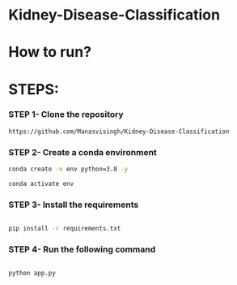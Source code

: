 # Kidney-Disease-Classification

# How to run?

# STEPS:

### STEP 1- Clone the repository

```bash
https://github.com/Manasvisingh/Kidney-Disease-Classification
```
### STEP 2- Create a conda environment 

```bash
conda create -n env python=3.8 -y
```
```bash
conda activate env
```


### STEP 3- Install the requirements
```bash

pip install -r requirements.txt
```
### STEP 4- Run the following command
```bash

python app.py

